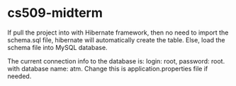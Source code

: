 # cs509-midterm

If pull the project into with Hibernate framework, then no need to import the schema.sql file, hibernate will automatically create the table.
Else, load the schema file into MySQL database.

The current connection info to the database is: login: root, password: root. with database name: atm. Change this is application.properties file if needed.
